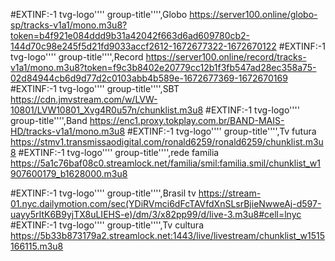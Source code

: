 #EXTINF:-1 tvg-logo'''' group-title'''',Globo 
https://server100.online/globo-sp/tracks-v1a1/mono.m3u8?token=b4f921e084ddd9b31a42042f663d6ad609780cb2-144d70c98e245f5d21fd9033accf2612-1672677322-1672670122
#EXTINF:-1 tvg-logo'''' group-title'''',Record
https://server100.online/record/tracks-v1a1/mono.m3u8?token=f9c3b8402e20779cc12b1f3fb547ad28ec358a75-02d84944cb6d9d77d2c0103abb4b589e-1672677369-1672670169
#EXTINF:-1 tvg-logo'''' group-title'''',SBT
https://cdn.jmvstream.com/w/LVW-10801/LVW10801_Xvg4R0u57n/chunklist.m3u8 
#EXTINF:-1 tvg-logo'''' group-title'''',Band
https://enc1.proxy.tokplay.com.br/BAND-MAIS-HD/tracks-v1a1/mono.m3u8
#EXTINF:-1 tvg-logo'''' group-title'''',Tv futura
https://stmv1.transmissaodigital.com/ronald6259/ronald6259/chunklist.m3u8
#EXTINF:-1 tvg-logo'''' group-title'''',rede família https://5a1c76baf08c0.streamlock.net/familia/smil:familia.smil/chunklist_w1907600179_b1628000.m3u8

#EXTINF:-1 tvg-logo'''' group-title'''',Brasil tv
https://stream-01.nyc.dailymotion.com/sec(YDiRVmci6dFcTAVfdXnSLsrBjieNwweAj-d597-uayy5rItK6B9yjTX8uLIEHS-e)/dm/3/x82pp99/d/live-3.m3u8#cell=lnyc
#EXTINF:-1 tvg-logo'''' group-title'''',Tv cultura https://5b33b873179a2.streamlock.net:1443/live/livestream/chunklist_w1515166115.m3u8


